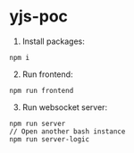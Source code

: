 # yjs-poc

1. Install packages:
```
npm i
```
2. Run frontend:
```
npm run frontend
```
3. Run websocket server:
```
npm run server
// Open another bash instance
npm run server-logic
```
